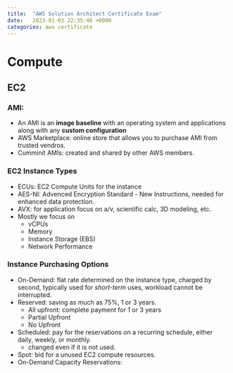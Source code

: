 ```yaml
---
title:  "AWS Solution Architect Certificate Exam"
date:   2023-01-03 22:35:46 +0000
categories: aws certificate
---
```



# Compute 

## EC2
### AMI: 
- An AMI is an **image baseline** with an operating system and applications along with any **custom configuration**
- AWS Marketplace: online store that allows you to purchase AMI from trusted vendros.
- Cumminit AMIs: created and shared by other AWS members.

### EC2 Instance Types
- ECUs: EC2 Compute Units for the instance
- AES-NI: Advenced Encryption Standard - New Instructions, needed for enhanced data protection.
- AVX: for application focus on a/v, scientific calc, 3D modeling, etc.
- Mostly we focus on
  - vCPUs
  - Memory
  - Instance Storage (EBS)
  - Network Performance

### Instance Purchasing Options
- On-Demand: flat rate determined on the instance type, charged by second, typically used for *short-term* uses, workload cannot be interrupted.
- Reserved: saving as much as 75%, 1 or 3 years.
  - All upfront: complete payment for 1 or 3 years
  - Partial Upfront
  - No Upfront
- Scheduled: pay for the reservations on a recurring schedule, either daily, weekly, or monthly.
  - changed even if it is not used.
- Spot: bid for a unused EC2 compute resources.
- On-Demand Capacity Reservations:

